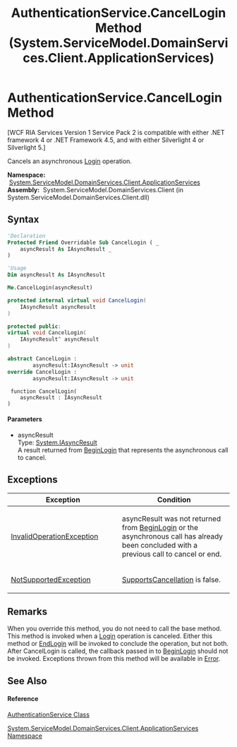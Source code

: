 ﻿---
title: AuthenticationService.CancelLogin Method  (System.ServiceModel.DomainServices.Client.ApplicationServices)
TOCTitle: CancelLogin Method
ms:assetid: M:System.ServiceModel.DomainServices.Client.ApplicationServices.AuthenticationService.CancelLogin(System.IAsyncResult)
ms:mtpsurl: https://msdn.microsoft.com/en-us/library/system.servicemodel.domainservices.client.applicationservices.authenticationservice.cancellogin(v=VS.91)
ms:contentKeyID: 28898944
ms.date: 01/27/2012
mtps_version: v=VS.91
f1_keywords:
- System.ServiceModel.DomainServices.Client.ApplicationServices.AuthenticationService.CancelLogin
dev_langs:
- CSharp
- JScript
- VB
- FSharp
- c++
api_location:
- System.ServiceModel.DomainServices.Client.dll
api_name:
- System.ServiceModel.DomainServices.Client.ApplicationServices.AuthenticationService.CancelLogin
api_type:
- Managed
topic_type:
- apiref
- kbSyntax
product_family_name: VS
ROBOTS: INDEX,FOLLOW
---

# AuthenticationService.CancelLogin Method

\[WCF RIA Services Version 1 Service Pack 2 is compatible with either .NET framework 4 or .NET Framework 4.5, and with either Silverlight 4 or Silverlight 5.\]

Cancels an asynchronous [Login](ff457850\(v=vs.91\).md) operation.

**Namespace:**  [System.ServiceModel.DomainServices.Client.ApplicationServices](ff457765\(v=vs.91\).md)  
**Assembly:**  System.ServiceModel.DomainServices.Client (in System.ServiceModel.DomainServices.Client.dll)

## Syntax

``` vb
'Declaration
Protected Friend Overridable Sub CancelLogin ( _
    asyncResult As IAsyncResult _
)
```

``` vb
'Usage
Dim asyncResult As IAsyncResult

Me.CancelLogin(asyncResult)
```

``` csharp
protected internal virtual void CancelLogin(
    IAsyncResult asyncResult
)
```

``` c++
protected public:
virtual void CancelLogin(
    IAsyncResult^ asyncResult
)
```

``` fsharp
abstract CancelLogin : 
        asyncResult:IAsyncResult -> unit 
override CancelLogin : 
        asyncResult:IAsyncResult -> unit 
```

``` jscript
 function CancelLogin(
    asyncResult : IAsyncResult
)
```

#### Parameters

  - asyncResult  
    Type: [System.IAsyncResult](https://msdn.microsoft.com/en-us/library/ft8a6455)  
    A result returned from [BeginLogin](https://msdn.microsoft.com/en-us/library/m:system.servicemodel.domainservices.client.applicationservices.authenticationservice.beginlogin\(system.servicemodel.domainservices.client.applicationservices.loginparameters%2csystem.asynccallback%2csystem.object\)\(v=VS.91\)) that represents the asynchronous call to cancel.  

## Exceptions

<table>
<colgroup>
<col style="width: 50%" />
<col style="width: 50%" />
</colgroup>
<thead>
<tr class="header">
<th>Exception</th>
<th>Condition</th>
</tr>
</thead>
<tbody>
<tr class="odd">
<td><a href="https://msdn.microsoft.com/en-us/library/2asft85a">InvalidOperationException</a></td>
<td><p>asyncResult was not returned from <a href="ff457971(v=vs.91).md">BeginLogin</a> or the asynchronous call has already been concluded with a previous call to cancel or end.</p></td>
</tr>
<tr class="even">
<td><a href="https://msdn.microsoft.com/en-us/library/8a7a4e64">NotSupportedException</a></td>
<td><p><a href="ff457879(v=vs.91).md">SupportsCancellation</a> is false.</p></td>
</tr>
</tbody>
</table>

## Remarks

When you override this method, you do not need to call the base method. This method is invoked when a [Login](ff457850\(v=vs.91\).md) operation is canceled. Either this method or [EndLogin](https://msdn.microsoft.com/en-us/library/m:system.servicemodel.domainservices.client.applicationservices.authenticationservice.endlogin\(system.iasyncresult\)\(v=VS.91\)) will be invoked to conclude the operation, but not both. After CancelLogin is called, the callback passed in to [BeginLogin](https://msdn.microsoft.com/en-us/library/m:system.servicemodel.domainservices.client.applicationservices.authenticationservice.beginlogin\(system.servicemodel.domainservices.client.applicationservices.loginparameters%2csystem.asynccallback%2csystem.object\)\(v=VS.91\)) should not be invoked. Exceptions thrown from this method will be available in [Error](ff422735\(v=vs.91\).md).

## See Also

#### Reference

[AuthenticationService Class](ff457927\(v=vs.91\).md)

[System.ServiceModel.DomainServices.Client.ApplicationServices Namespace](ff457765\(v=vs.91\).md)

